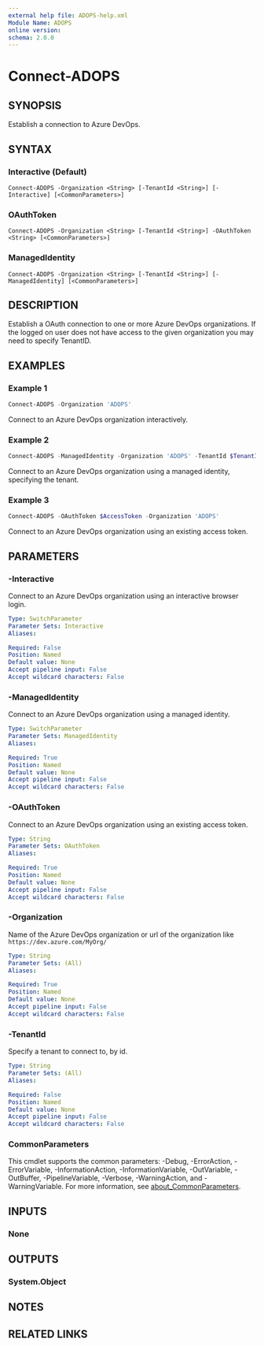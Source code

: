 ```yaml
---
external help file: ADOPS-help.xml
Module Name: ADOPS
online version:
schema: 2.0.0
---
```


# Connect-ADOPS

## SYNOPSIS

Establish a connection to Azure DevOps.

## SYNTAX

### Interactive (Default)
```
Connect-ADOPS -Organization <String> [-TenantId <String>] [-Interactive] [<CommonParameters>]
```

### OAuthToken
```
Connect-ADOPS -Organization <String> [-TenantId <String>] -OAuthToken <String> [<CommonParameters>]
```

### ManagedIdentity
```
Connect-ADOPS -Organization <String> [-TenantId <String>] [-ManagedIdentity] [<CommonParameters>]
```

## DESCRIPTION

Establish a OAuth connection to one or more Azure DevOps organizations.
If the logged on user does not have access to the given organization you may need to specify TenantID.

## EXAMPLES

### Example 1

```powershell
Connect-ADOPS -Organization 'ADOPS'
```

Connect to an Azure DevOps organization interactively.

### Example 2

```powershell
Connect-ADOPS -ManagedIdentity -Organization 'ADOPS' -TenantId $TenantId
```

Connect to an Azure DevOps organization using a managed identity, specifying the tenant.

### Example 3

```powershell
Connect-ADOPS -OAuthToken $AccessToken -Organization 'ADOPS'
```

Connect to an Azure DevOps organization using an existing access token.

## PARAMETERS

### -Interactive

Connect to an Azure DevOps organization using an interactive browser login.

```yaml
Type: SwitchParameter
Parameter Sets: Interactive
Aliases:

Required: False
Position: Named
Default value: None
Accept pipeline input: False
Accept wildcard characters: False
```

### -ManagedIdentity

Connect to an Azure DevOps organization using a managed identity.

```yaml
Type: SwitchParameter
Parameter Sets: ManagedIdentity
Aliases:

Required: True
Position: Named
Default value: None
Accept pipeline input: False
Accept wildcard characters: False
```

### -OAuthToken

Connect to an Azure DevOps organization using an existing access token.

```yaml
Type: String
Parameter Sets: OAuthToken
Aliases:

Required: True
Position: Named
Default value: None
Accept pipeline input: False
Accept wildcard characters: False
```

### -Organization

Name of the Azure DevOps organization or url of the organization like `https://dev.azure.com/MyOrg/`

```yaml
Type: String
Parameter Sets: (All)
Aliases:

Required: True
Position: Named
Default value: None
Accept pipeline input: False
Accept wildcard characters: False
```

### -TenantId

Specify a tenant to connect to, by id.

```yaml
Type: String
Parameter Sets: (All)
Aliases:

Required: False
Position: Named
Default value: None
Accept pipeline input: False
Accept wildcard characters: False
```

### CommonParameters
This cmdlet supports the common parameters: -Debug, -ErrorAction, -ErrorVariable, -InformationAction, -InformationVariable, -OutVariable, -OutBuffer, -PipelineVariable, -Verbose, -WarningAction, and -WarningVariable. For more information, see [about_CommonParameters](http://go.microsoft.com/fwlink/?LinkID=113216).

## INPUTS

### None

## OUTPUTS

### System.Object

## NOTES

## RELATED LINKS
